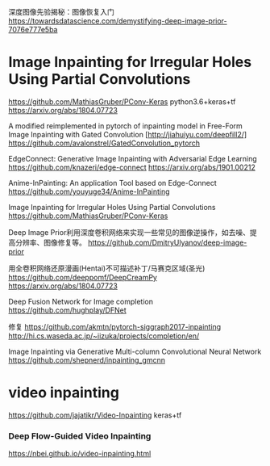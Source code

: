 
深度图像先验揭秘：图像恢复入门
https://towardsdatascience.com/demystifying-deep-image-prior-7076e777e5ba

# Image Inpainting for Irregular Holes Using Partial Convolutions
https://github.com/MathiasGruber/PConv-Keras
python3.6+keras+tf
https://arxiv.org/abs/1804.07723

A modified reimplemented in pytorch of inpainting model in Free-Form Image Inpainting with Gated Convolution [http://jiahuiyu.com/deepfill2/]
https://github.com/avalonstrel/GatedConvolution_pytorch


EdgeConnect: Generative Image Inpainting with Adversarial Edge Learning
https://github.com/knazeri/edge-connect
https://arxiv.org/abs/1901.00212

Anime-InPainting: An application Tool based on Edge-Connect
https://github.com/youyuge34/Anime-InPainting

Image Inpainting for Irregular Holes Using Partial Convolutions
https://github.com/MathiasGruber/PConv-Keras

Deep Image Prior利用深度卷积网络来实现一些常见的图像逆操作，如去噪、提高分辨率、图像修复等。
https://github.com/DmitryUlyanov/deep-image-prior

用全卷积网络还原漫画(Hentai)不可描述补丁/马赛克区域(圣光)
https://github.com/deeppomf/DeepCreamPy
https://arxiv.org/abs/1804.07723


Deep Fusion Network for Image completion
https://github.com/hughplay/DFNet

修复
https://github.com/akmtn/pytorch-siggraph2017-inpainting
http://hi.cs.waseda.ac.jp/~iizuka/projects/completion/en/​

Image Inpainting via Generative Multi-column Convolutional Neural Network
https://github.com/shepnerd/inpainting_gmcnn

# video inpainting
https://github.com/jajatikr/Video-Inpainting
keras+tf

### Deep Flow-Guided Video Inpainting
https://nbei.github.io/video-inpainting.html